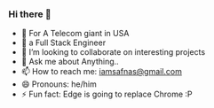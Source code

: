### Hi there 👋

- 🔭 For A Telecom giant in USA
- 🌱 a Full Stack Engineer
- 👯 I’m looking to collaborate on interesting projects
- 💬 Ask me about Anything..
- 📫 How to reach me: iamsafnas@gmail.com
- 😄 Pronouns: he/him
- ⚡ Fun fact: Edge is going to replace Chrome :P

<!--
**SafNaaz/SafNaaz** is a ✨ _special_ ✨ repository because its `README.md` (this file) appears on your GitHub profile.

Here are some ideas to get you started:

- 🔭 I’m currently working on an Ecommerce project
- 🌱 I’m currently learning React and Django, also brushing up javaScript and Python
- 👯 I’m looking to collaborate on interesting projects
- 🤔 I’m looking for help with 
- 💬 Ask me about Anything..
- 📫 How to reach me: iamsafnas@gmail.com
- 😄 Pronouns: he/him
- ⚡ Fun fact: Edge is going to replace Chrome
-->
